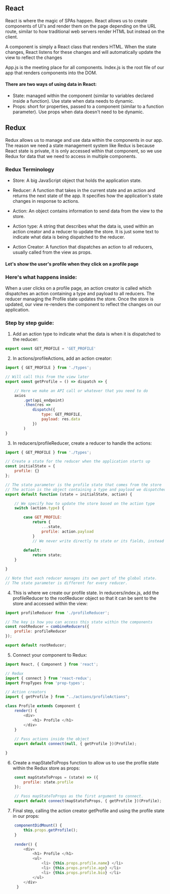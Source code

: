 ## React
React is where the magic of SPAs happen. React allows us to create components of UI's and render them on the page depending on the URL route, similar to how traditional web servers render HTML but instead on the client.

A component is simply a React class that renders HTML. When the state changes, React listens for these changes and will automatically update the view to reflect the changes

App.js is the meeting place for all components. Index.js is the root file of our app that renders components into the DOM.


#### There are two ways of using data in React:
- State: managed within the component (similar to variables declared inside a function). Use state when data needs to dynamic.
- Props: short for properties, passed to a component (similar to a function parameter). Use props when data doesn't need to be dynamic.


## Redux
Redux allows us to manage and use data within the components in our app. The reason we need a state management system like Redux is because React state is private, it is only accessed within that component, so we use Redux for data that we need to access in multiple components.

### Redux Terminology
- Store: A big JavaScript object that holds the application state. 

- Reducer: A function that takes in the current state and an action and returns the next state of the app. It specifies how the application's state changes in response to actions. 

- Action: An object contains information to send data from the view to the store.

- Action type: A string that describes what the data is, used within an action creator and a reducer to update the store. It is just some text to indicate what data is being dispatched to the reducer.

- Action Creator: A function that dispatches an action to all reducers, usually called from the view as props.

#### Let's show the user's profile when they click on a profile page

### Here's what happens inside:
When a user clicks on a profile page, an action creator is called which dispatches an action containing a type and payload to all reducers. The reducer managing the Profile state updates the store. Once the store is updated, our view re-renders the component to reflect the changes on our application.

### Step by step guide:

1. Add an action type to indicate what the data is when it is dispatched to the reducer:
```js 
export const GET_PROFILE = 'GET_PROFILE' 
```

2. In actions/profileActions, add an action creator:
```js
import { GET_PROFILE } from './types';

// Will call this from the view later
export const getProfile = () => dispatch => {

    // Here we make an API call or whatever that you need to do
    axios
        .get(api_endpoint)
        .then(res => 
            dispatch({
                type: GET_PROFILE,
                payload: res.data
            })
        )
}       
```

3. In reducers/profileReducer, create a reducer to handle the actions:
```js
import { GET_PROFILE } from './types';

// Create a state for the reducer when the application starts up
const initialState = {
    profile: {}
};

// The state parameter is the profile state that comes from the store
// The action is the object containing a type and payload we dispatched in our action creator above
export default function (state = initialState, action) {

    // We specify how to update the store based on the action type 
    switch (action.type) {

        case GET_PROFILE:
            return {
                ...state,
                profile: action.payload
            }
            // We never write directly to state or its fields, instead we return new objects. 
        
        default:
            return state;
    }

}

// Note that each reducer manages its own part of the global state. 
// The state parameter is different for every reducer.
```

4. This is where we create our profile state. In reducers/index.js, add the profileReducer to the rootReducer object so that it can be sent to the store and accessed within the view:
```js
import profileReducer from './profileReducer';

// The key is how you can access this state within the components
const rootReducer = combineReducers({
    profile: profileReducer
});

export default rootReducer;
```

5. Connect your component to Redux:

```js
import React, { Component } from 'react';

// Redux
import { connect } from 'react-redux';
import PropTypes from 'prop-types';

// Action creators
import { getProfile } from "../actions/profileActions";

class Profile extends Component {
    render() {
        <div> 
            <h1> Profile </h1>
        </div>
    }
    
    // Pass actions inside the object
    export default connect(null, { getProfile })(Profile);

}
```

6. Create a mapStateToProps function to allow us to use the profile state within the Redux store as props:

```js
    const mapStateToProps = (state) => ({
        profile: state.profile
    });
    
    // Pass mapStateToProps as the first argument to connect.
    export default connect(mapStateToProps, { getProfile })(Profile);
```

7. Final step, calling the action creator getProfile and using the profile state in our props:

```js
    componentDidMount() {    
        this.props.getProfile();
    }
    
    render() {
        <div>
            <h1> Profile </h1>
            <ul>
                <li> {this.props.profile.name} </li> 
                <li> {this.props.profile.age} </li> 
                <li> {this.props.profile.bio} </li> 
            </ul>
        </div>
     }
```
